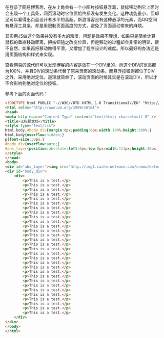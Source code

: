 在登录了网易博客后，在左上角会有一个小图片按钮悬浮着，鼠标移动到它上面时会出现一个工具条，网页滚动时它位置始终都没有发生变化。这种功能虽小，但却足可以看得出页面设计者水平的高超。新浪博客没有这种悬浮的元素，而QQ空间有悬浮工具条，却是用限制页面高度的方式，避免了页面滚动带来的麻烦。

其实用JS做这个效果并没有多大的难度，问题是效果不理想，如果只是简单计算鼠标的垂直移动距离，把按钮随之改变位置，但是移动的过程却会非常的明显，很不自然，如果再把移动做得平滑，又增加了程序设计的难度。所以最好的办法还是用页面结构和样式来实现。

查看网易的源代码可以发现博客的内容是放在一个DIV里的，而这个DIV的宽高都为100%，并且DIV的滚动条代替了原来页面的滚动条，而悬浮按钮则都位于DIV之外，采用绝对定位。道理就简单了，滚动页面的时候其实是在滚动DIV，所以才不会影响到绝对定位的按钮。

参考下面的页面代码：
```html
<!DOCTYPE html PUBLIC "-//W3C//DTD XHTML 1.0 Transitional//EN" "http://www.w3.org/TR/xhtml1/DTD/xhtml1-transitional.dtd">
<html xmlns="http://www.w3.org/1999/xhtml">
<head>
<meta http-equiv="Content-Type" content="text/html; charset=utf-8" />
<title>无标题文档</title>
<style type="text/css">
html,body,#body_div{margin:0px;padding:0px;width:100%;height:100%;}
html,body{overflow:hidden;}
p{font-size:30px;}
#body_div{overflow:auto;}
#abs_layer{position:absolute;left:0px;top:0px;width:111px;height:36px;}
</style>
</head>
<body>
<div id="abs_layer"><img src="http://img1.cache.netease.com/cnews/netease/logo_w.gif" width="111" height="36" /></div>
<div id="body_div">
	<div>
		<p>This is a test.</p>
		<p>This is a test.</p>
		<p>This is a test.</p>
		<p>This is a test.</p>
		<p>This is a test.</p>
		<p>This is a test.</p>
		<p>This is a test.</p>
		<p>This is a test.</p>
		<p>This is a test.</p>
		<p>This is a test.</p>
		<p>This is a test.</p>
		<p>This is a test.</p>
		<p>This is a test.</p>
		<p>This is a test.</p>
		<p>This is a test.</p>
		<p>This is a test.</p>
		<p>This is a test.</p>
		<p>This is a test.</p>
		<p>This is a test.</p>
		<p>This is a test.</p>
		<p>This is a test.</p>
		<p>This is a test.</p>
		<p>This is a test.</p>
		<p>This is a test.</p>
		<p>This is a test.</p>
		<p>This is a test.</p>
		<p>This is a test.</p>
		<p>This is a test.</p>
		<p>This is a test.</p>
		<p>This is a test.</p>
	</div>
</div>
</body>
</html>
```